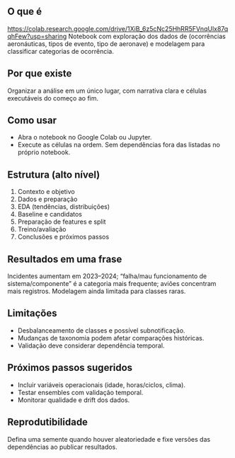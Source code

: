 ## O que é
https://colab.research.google.com/drive/1XiB_6z5cNc25HhRR5FVnqUlx87qqhFew?usp=sharing
Notebook  com exploração dos dados de (ocorrências aeronáuticas, tipos de evento, tipo de aeronave) e  modelagem para classificar categorias de ocorrência.

## Por que existe
Organizar a análise em um único lugar, com narrativa clara e células executáveis do começo ao fim.

## Como usar
- Abra o notebook no Google Colab ou Jupyter.
- Execute as células na ordem. Sem dependências fora das listadas no próprio notebook.

## Estrutura (alto nível)
1. Contexto e objetivo
2. Dados e preparação
3. EDA (tendências, distribuições)
4. Baseline e candidatos
5. Preparação de features e split
6. Treino/avaliação
7. Conclusões e próximos passos

## Resultados em uma frase
Incidentes aumentam em 2023–2024; “falha/mau funcionamento de sistema/componente” é a categoria mais frequente; aviões concentram mais registros. Modelagem ainda limitada para classes raras.

## Limitações
- Desbalanceamento de classes e possível subnotificação.
- Mudanças de taxonomia podem afetar comparações históricas.
- Validação deve considerar dependência temporal.

## Próximos passos sugeridos
- Incluir variáveis operacionais (idade, horas/ciclos, clima).
- Testar ensembles com validação temporal.
- Monitorar qualidade e drift dos dados.

## Reprodutibilidade
Defina uma semente quando houver aleatoriedade e fixe versões das dependências ao publicar resultados.
